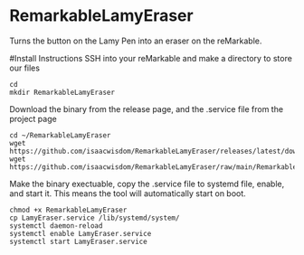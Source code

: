 # RemarkableLamyEraser
Turns the button on the Lamy Pen into an eraser on the reMarkable.

#Install Instructions
SSH into your reMarkable and make a directory to store our files
```Shell
cd
mkdir RemarkableLamyEraser
```
Download the binary from the release page, and the .service file from the project page
```Shell
cd ~/RemarkableLamyEraser
wget https://github.com/isaacwisdom/RemarkableLamyEraser/releases/latest/download/RemarkableLamyEraser
wget https://github.com/isaacwisdom/RemarkableLamyEraser/raw/main/RemarkableLamyEraser/LamyEraser.service
```
Make the binary exectuable, copy the .service file to systemd file, enable, and start it. This means the tool will automatically start on boot.
```Shell
chmod +x RemarkableLamyEraser
cp LamyEraser.service /lib/systemd/system/
systemctl daemon-reload
systemctl enable LamyEraser.service
systemctl start LamyEraser.service
```

